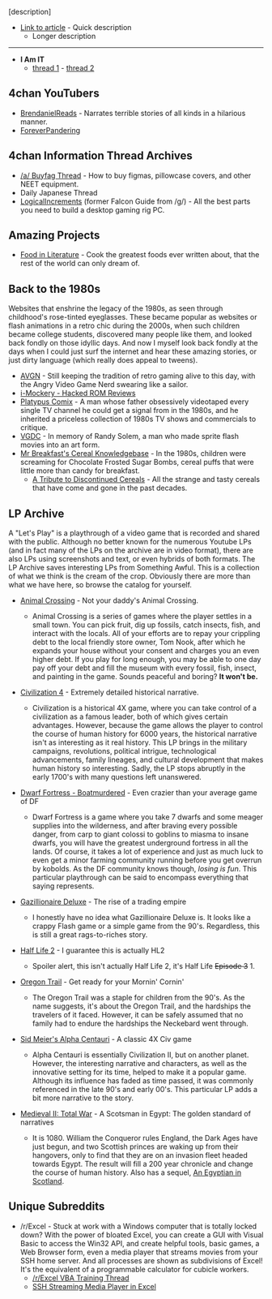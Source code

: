 [description]
* [Link to article](http://website.com) - Quick description
   * Longer description

---

* **I Am IT**
  * [thread 1](https://imgur.com/a/iJD8f) - [thread 2](https://imgur.com/a/B9wqU)

## 4chan YouTubers

* [BrendanielReads](https://www.youtube.com/user/BrendanielReads) - Narrates terrible stories of all kinds in a hilarious manner.
* [ForeverPandering](https://www.youtube.com/user/ForeverPandering2)

## 4chan Information Thread Archives

* [/a/ Buyfag Thread](https://docs.google.com/document/pub?id=1Y1U5YDGrvgFW-5H_cBnDoHwCfWjPDaQ6p05-HJMcVh4) - How to buy figmas, pillowcase covers, and other NEET equipment.
* Daily Japanese Thread
* [LogicalIncrements](http://www.logicalincrements.com/) (former Falcon Guide from /g/) - All the best parts you need to build a desktop gaming rig PC.

## Amazing Projects

* [Food in Literature](http://foodinliterature.com/) - Cook the greatest foods ever written about, that the rest of the world can only dream of.

## Back to the 1980s

Websites that enshrine the legacy of the 1980s, as seen through childhood's rose-tinted eyeglasses. These became popular as websites or flash animations in a retro chic during the 2000s, when such children became college students, discovered many people like them, and looked back fondly on those idyllic days. And now I myself look back fondly at the days when I could just surf the internet and hear these amazing stories, or just dirty language (which really does appeal to tweens).

* [AVGN](http://cinemassacre.com/category/avgn/) - Still keeping the tradition of retro gaming alive to this day, with the Angry Video Game Nerd swearing like a sailor.
* [i-Mockery - Hacked ROM Reviews](http://www.i-mockery.com/romhacks/)
* [Platypus Comix](http://www.platypuscomix.net/) - A man whose father obsessively videotaped every single TV channel he could get a signal from in the 1980s, and he inherited a priceless collection of 1980s TV shows and commercials to critique.
* [VGDC](http://www.videogamedc.com/) - In memory of Randy Solem, a man who made sprite flash movies into an art form.
* [Mr Breakfast's Cereal Knowledgebase](http://www.mrbreakfast.com/cereal_home.asp) - In the 1980s, children were screaming for Chocolate Frosted Sugar Bombs, cereal puffs that were little more than candy for breakfast. 
  * [A Tribute to Discontinued Cereals](http://grub.gunaxin.com/a-tribute-to-discontinued-cereals/11570) - All the strange and tasty cereals that have come and gone in the past decades.

## LP Archive

A "Let's Play" is a playthrough of a video game that is recorded and shared with the public. Although no better known for the numerous Youtube LPs (and in fact many of the LPs on the archive are in video format), there are also LPs using screenshots and text, or even hybrids of both formats. The LP Archive saves interesting LPs from Something Awful. This is a collection of what we think is the cream of the crop. Obviously there are more than what we have here, so browse the catalog for yourself.

* [Animal Crossing](http://lparchive.org/Animal-Crossing/) - Not your daddy's Animal Crossing.
   * Animal Crossing is a series of games where the player settles in a small town. You can pick fruit, dig up fossils, catch insects, fish, and interact with the locals. All of your efforts are to repay your crippling debt to the local friendly store owner, Tom Nook, after which he expands your house without your consent and charges you an even higher debt. If you play for long enough, you may be able to one day pay off your debt and fill the museum with every fossil, fish, insect, and painting in the game. Sounds peaceful and boring? **It won't be.**

* [Civilization 4](http://lparchive.org/Civilization-4/) - Extremely detailed historical narrative.
   * Civilization is a historical 4X game, where you can take control of a civilization as a famous leader, both of which gives certain advantages. However, because the game allows the player to control the course of human history for 6000 years, the historical narrative isn't as interesting as it real history. This LP brings in the military campaigns, revolutions, political intrigue, technological advancements, family lineages, and cultural development that makes human history so interesting. Sadly, the LP stops abruptly in the early 1700's with many questions left unanswered. 

* [Dwarf Fortress - Boatmurdered](http://lparchive.org/Dwarf-Fortress-Boatmurdered/) - Even crazier than your average game of DF
   * Dwarf Fortress is a game where you take 7 dwarfs and some meager supplies into the wilderness, and after braving every possible danger, from carp to giant colossi to goblins to miasma to insane dwarfs, you will have the greatest underground fortress in all the lands. Of course, it takes a lot of experience and just as much luck to even get a minor farming community running before you get overrun by kobolds. As the DF community knows though, _losing is fun_. This particular playthrough can be said to encompass everything that saying represents.

* [Gazillionaire Deluxe](http://lparchive.org/Gazillionaire-Deluxe/) - The rise of a trading empire
   * I honestly have no idea what Gazillionaire Deluxe is. It looks like a crappy Flash game or a simple game from the 90's. Regardless, this is still a great rags-to-riches story.

* [Half Life 2](http://lparchive.org/Half-Life-2/) - I guarantee this is actually HL2
   * Spoiler alert, this isn't actually Half Life 2, it's Half Life ~~Episode 3~~ 1. 

* [Oregon Trail](http://lparchive.org/Oregon-Trail-%28by-Chewbot%29/) - Get ready for your Mornin' Cornin'
   * The Oregon Trail was a staple for children from the 90's. As the name suggests, it's about the Oregon Trail, and the hardships the travelers of it faced. However, it can be safely assumed that no family had to endure the hardships the Neckebard went through.

* [Sid Meier's Alpha Centauri](http://lparchive.org/Sid-Meiers-Alpha-Centauri/) - A classic 4X Civ game
   * Alpha Centauri is essentially Civilization II, but on another planet. However, the interesting narrative and characters, as well as the innovative setting for its time, helped to make it a popular game. Although its influence has faded as time passed, it was commonly referenced in the late 90's and early 00's. This particular LP adds a bit more narrative to the story.

* [Medieval II: Total War](http://lparchive.org/A-Scotsman-In-Egypt/) - A Scotsman in Egypt: The golden standard of narratives
   * It is 1080. William the Conqueror rules England, the Dark Ages have just begun, and two Scottish princes are waking up from their hangovers, only to find that they are on an invasion fleet headed towards Egypt. The result will fill a 200 year chronicle and change the course of human history. Also has a sequel, [An Egyptian in Scotland](http://lparchive.org/An-Egyptian-in-Scotland/). 

## Unique Subreddits

* /r/Excel - Stuck at work with a Windows computer that is totally locked down? With the power of bloated Excel, you can create a GUI with Visual Basic to access the Win32 API, and create helpful tools, basic games, a Web Browser form, even a media player that streams movies from your SSH home server. And all processes are shown as subdivisions of Excel! It's the equivalent of a programmable calculator for cubicle workers.
  * [/r/Excel VBA Training Thread](http://www.reddit.com/r/excel/comments/2e28s3/_/)
  * [SSH Streaming Media Player in Excel](http://www.reddit.com/r/excel/comments/2jtd2f/worked_on_a_completely_locked_down_machine_time/)